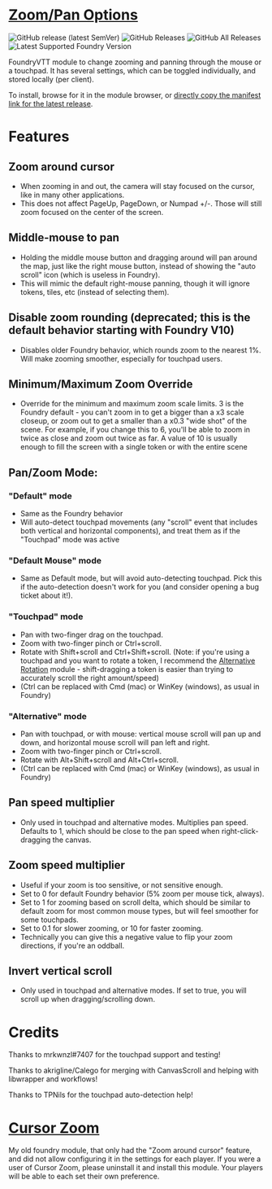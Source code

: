 # [Zoom/Pan Options](https://foundryvtt.com/packages/zoom-pan-options/)

![GitHub release (latest SemVer)](https://img.shields.io/github/v/release/itamarcu/ZoomPanOptions?style=for-the-badge) 
![GitHub Releases](https://img.shields.io/github/downloads/itamarcu/ZoomPanOptions/latest/total?style=for-the-badge) 
![GitHub All Releases](https://img.shields.io/github/downloads/itamarcu/ZoomPanOptions/total?style=for-the-badge&label=Downloads+total)  
![Latest Supported Foundry Version](https://img.shields.io/endpoint?url=https://foundryshields.com/version?url=https://github.com/itamarcu/ZoomPanOptions/raw/master/module.json)

FoundryVTT module to change zooming and panning through the mouse or a touchpad. It has several settings, which can be toggled individually, and stored locally (per client).

To install, browse for it in the module browser, or [directly copy the manifest link for the latest release](https://github.com/itamarcu/ZoomPanOptions/releases/latest/download/module.json).

# Features

## Zoom around cursor
- When zooming in and out, the camera will stay focused on the cursor, like in many other applications.
- This does not affect PageUp, PageDown, or Numpad +/-. Those will still zoom focused on the center of the screen.

## Middle-mouse to pan
- Holding the middle mouse button and dragging around will pan around the map, just like the right mouse button, instead of showing the "auto scroll" icon (which is useless in Foundry).
- This will mimic the default right-mouse panning, though it will ignore tokens, tiles, etc (instead of selecting them).

## Disable zoom rounding (deprecated; this is the default behavior starting with Foundry V10)
- Disables older Foundry behavior, which rounds zoom to the nearest 1%. Will make zooming smoother, especially for touchpad users.

## Minimum/Maximum Zoom Override
- Override for the minimum and maximum zoom scale limits. 3 is the Foundry default - you can't zoom in to get a bigger than a x3 scale closeup, or zoom out to get a smaller than a x0.3 "wide shot" of the scene. For example, if you change this to 6, you'll be able to zoom in twice as close and zoom out twice as far.  A value of 10 is usually enough to fill the screen with a single token or with the entire scene
 
## Pan/Zoom Mode:
### "Default" mode
- Same as the Foundry behavior
- Will auto-detect touchpad movements (any "scroll" event that includes both vertical and horizontal components), and treat them as if the "Touchpad" mode was active

### "Default Mouse" mode
- Same as Default mode, but will avoid auto-detecting touchpad.  Pick this if the auto-detection doesn't work for you (and consider opening a bug ticket about it!).

### "Touchpad" mode
- Pan with two-finger drag on the touchpad.
- Zoom with two-finger pinch or Ctrl+scroll.
- Rotate with Shift+scroll and Ctrl+Shift+scroll.
  (Note: if you're using a touchpad and you want to rotate a token, I recommend the [Alternative Rotation](https://github.com/itamarcu/AlternativeRotation) module - shift-dragging a token is easier than trying to accurately scroll the right amount/speed)
- (Ctrl can be replaced with Cmd (mac) or WinKey (windows), as usual in Foundry)

### "Alternative" mode
- Pan with touchpad, or with mouse: vertical mouse scroll will pan up and down, and horizontal mouse scroll will pan left and right.
- Zoom with two-finger pinch or Ctrl+scroll.
- Rotate with Alt+Shift+scroll and Alt+Ctrl+scroll.
- (Ctrl can be replaced with Cmd (mac) or WinKey (windows), as usual in Foundry)

## Pan speed multiplier
- Only used in touchpad and alternative modes. Multiplies pan speed. Defaults to 1, which should be close to the pan speed when right-click-dragging the canvas.

## Zoom speed multiplier
- Useful if your zoom is too sensitive, or not sensitive enough.
- Set to 0 for default Foundry behavior (5% zoom per mouse tick, always).
- Set to 1 for zooming based on scroll delta, which should be similar to default zoom for most common mouse types, but will feel smoother for some touchpads.
- Set to 0.1 for slower zooming, or 10 for faster zooming.
- Technically you can give this a negative value to flip your zoom directions, if you're an oddball. 

## Invert vertical scroll
- Only used in touchpad and alternative modes. If set to true, you will scroll up when dragging/scrolling down.

# Credits

Thanks to mrkwnzl#7407 for the touchpad support and testing!

Thanks to akrigline/Calego for merging with CanvasScroll and helping with libwrapper and workflows! 

Thanks to TPNils for the touchpad auto-detection help!

# [Cursor Zoom](https://github.com/itamarcu/CursorZoom)
My old foundry module, that only had the "Zoom around cursor" feature, and did not allow configuring it in the settings for each player.
If you were a user of Cursor Zoom, please uninstall it and install this module. Your players will be able to each set their own preference.
